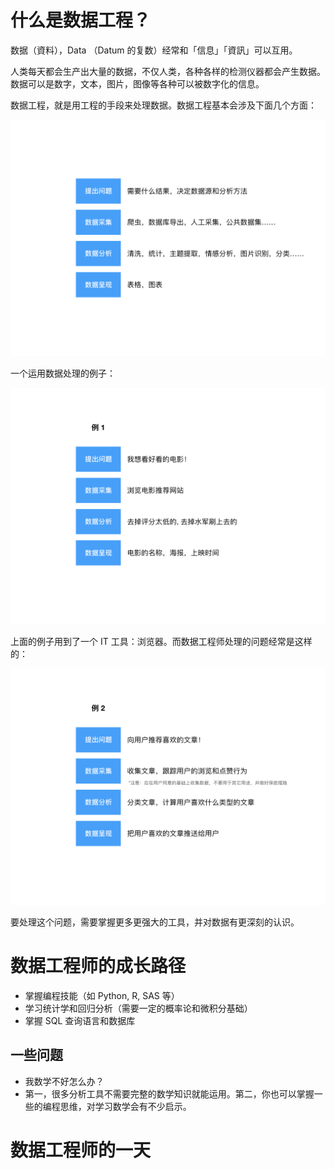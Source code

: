 # 什么是数据工程？

数据（資料），Data （Datum 的复数）经常和「信息」「資訊」可以互用。

人类每天都会生产出大量的数据，不仅人类，各种各样的检测仪器都会产生数据。数据可以是数字，文本，图片，图像等各种可以被数字化的信息。

数据工程，就是用工程的手段来处理数据。数据工程基本会涉及下面几个方面：

![](1-intro/1-intro.001.png)

一个运用数据处理的例子：

![](1-intro/1-intro.002.png)

上面的例子用到了一个 IT 工具：浏览器。而数据工程师处理的问题经常是这样的：

![](1-intro/1-intro.003.png)

要处理这个问题，需要掌握更多更强大的工具，并对数据有更深刻的认识。

# 数据工程师的成长路径

- 掌握编程技能（如 Python, R, SAS 等）
- 学习统计学和回归分析（需要一定的概率论和微积分基础）
- 掌握 SQL 查询语言和数据库

## 一些问题

- 我数学不好怎么办？
- 第一，很多分析工具不需要完整的数学知识就能运用。第二，你也可以掌握一些的编程思维，对学习数学会有不少启示。


# 数据工程师的一天

